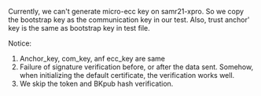 Currently, we can't generate micro-ecc key on samr21-xpro. So we copy the bootstrap key as the communication key in our test. Also, trust anchor' key is the same as bootstrap key in test file.

Notice:
1. Anchor_key, com_key, anf ecc_key are same
2. Failure of signature verification before, or after the data sent. Somehow, when initializing the default certificate, the verification      	  works well.
3. We skip the token and BKpub hash verification.
